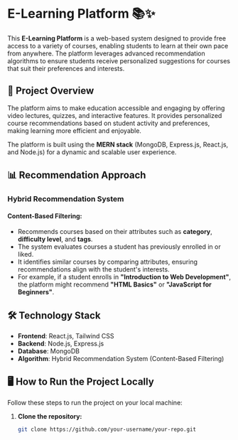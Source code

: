 # E-Learning Platform 📚✨

This **E-Learning Platform** is a web-based system designed to provide free access to a variety of courses, enabling students to learn at their own pace from anywhere. The platform leverages advanced recommendation algorithms to ensure students receive personalized suggestions for courses that suit their preferences and interests.

## 🚀 Project Overview

The platform aims to make education accessible and engaging by offering video lectures, quizzes, and interactive features. It provides personalized course recommendations based on student activity and preferences, making learning more efficient and enjoyable.

The platform is built using the **MERN stack** (MongoDB, Express.js, React.js, and Node.js) for a dynamic and scalable user experience.

## 📊 Recommendation Approach

### Hybrid Recommendation System

#### Content-Based Filtering:
- Recommends courses based on their attributes such as **category**, **difficulty level**, and **tags**.
- The system evaluates courses a student has previously enrolled in or liked.
- It identifies similar courses by comparing attributes, ensuring recommendations align with the student's interests.
- For example, if a student enrolls in **"Introduction to Web Development"**, the platform might recommend **"HTML Basics"** or **"JavaScript for Beginners"**.

## 🛠️ Technology Stack

- **Frontend**: React.js, Tailwind CSS
- **Backend**: Node.js, Express.js
- **Database**: MongoDB
- **Algorithm**: Hybrid Recommendation System (Content-Based Filtering)

## 🖥️ How to Run the Project Locally

Follow these steps to run the project on your local machine:

1. **Clone the repository:**

   ```bash
   git clone https://github.com/your-username/your-repo.git
